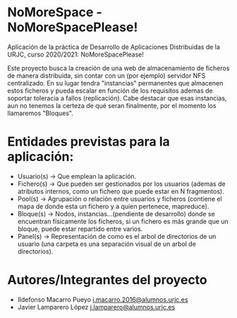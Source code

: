 # NoMoreSpace - NoMoreSpacePlease!
Aplicación de la práctica de Desarrollo de Aplicaciones Distribuidas de la URJC, curso 2020/2021: NoMoreSpacePlease!

Este proyecto busca la creación de una web de almacenamiento de ficheros de manera distribuida, sin contar con un (por ejemplo) servidor NFS centralizado.
En su lugar tendra "instancias" permanentes que almacenen estos ficheros y pueda escalar en función de los requisitos ademas de soportar toleracia a fallos (replicación).
Cabe destacar que esas instancias, aun no tenemos la certeza de qué seran finalmente, por el momento los llamaremos "Bloques".

# Entidades previstas para la aplicación:
- Usuario(s) -> Que emplean la aplicación.
- Fichero(s) -> Que pueden ser gestionados por los usuarios (ademas de atributos internos, como un fichero que puede estar en N fragmentos).
- Pool(s) -> Agrupación o relación entre usuarios y ficheros (contiene el mapa de donde esta un fichero y a quien pertenece, mapreduce).
- Bloque(s) -> Nodos, instancias...(pendiente de desarrollo) donde se encuentran físicamente los ficheros, si un fichero es más grande que un bloque, puede estar repartido entre varios.
- Panel(s) -> Representación de como es el arbol de directorios de un usuario (una carpeta es una separación visual de un arbol de directorios).

# Autores/Integrantes del proyecto
- Ildefonso Macarro Pueyo i.macarro.2016@alumnos.urjc.es
- Javier Lamparero López j.lamparero@alumnos.urjc.es
